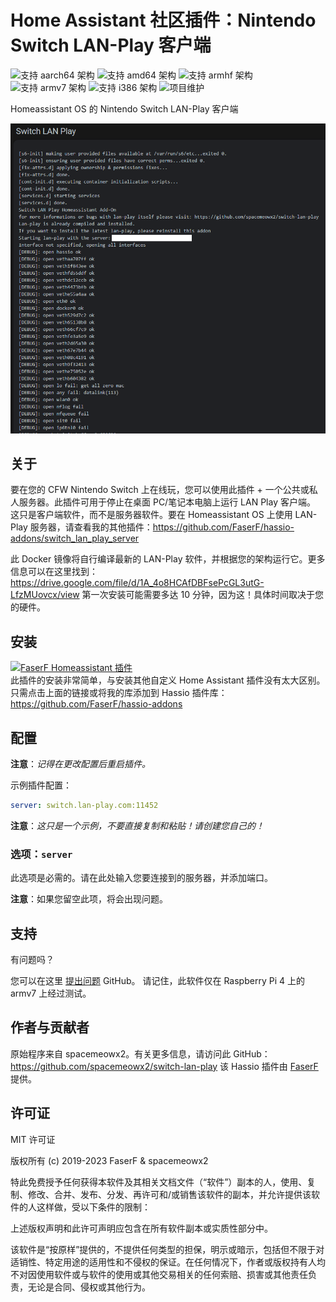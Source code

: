 # Home Assistant 社区插件：Nintendo Switch LAN-Play 客户端
![支持 aarch64 架构][aarch64-shield] ![支持 amd64 架构][amd64-shield] ![支持 armhf 架构][armhf-shield] ![支持 armv7 架构][armv7-shield] ![支持 i386 架构][i386-shield]
![项目维护][maintenance-shield]

Homeassistant OS 的 Nintendo Switch LAN-Play 客户端

![Lan-Play Home Home Assistant 插件](../_images/switch_lan_play/screenshot.png)

## 关于

要在您的 CFW Nintendo Switch 上在线玩，您可以使用此插件 + 一个公共或私人服务器。此插件可用于停止在桌面 PC/笔记本电脑上运行 LAN Play 客户端。
这只是客户端软件，而不是服务器软件。要在 Homeassistant OS 上使用 LAN-Play 服务器，请查看我的其他插件：<https://github.com/FaserF/hassio-addons/switch_lan_play_server>

此 Docker 镜像将自行编译最新的 LAN-Play 软件，并根据您的架构运行它。更多信息可以在这里找到：<https://drive.google.com/file/d/1A_4o8HCAfDBFsePcGL3utG-LfzMUovcx/view>
第一次安装可能需要多达 10 分钟，因为这！具体时间取决于您的硬件。

## 安装

[![FaserF Homeassistant 插件](https://my.home-assistant.io/badges/supervisor_add_addon_repository.svg)](https://my.home-assistant.io/redirect/supervisor_add_addon_repository/?repository_url=https%3A%2F%2Fgithub.com%2FFaserF%2Fhassio-addons)
<br />
此插件的安装非常简单，与安装其他自定义 Home Assistant 插件没有太大区别。<br />
只需点击上面的链接或将我的库添加到 Hassio 插件库：<https://github.com/FaserF/hassio-addons>

## 配置

**注意**：_记得在更改配置后重启插件。_

示例插件配置：

```yaml
server: switch.lan-play.com:11452
```

**注意**：_这只是一个示例，不要直接复制和粘贴！请创建您自己的！_

### 选项：`server`

此选项是必需的。请在此处输入您要连接到的服务器，并添加端口。

**注意**：如果您留空此项，将会出现问题。

## 支持

有问题吗？

您可以在这里 [提出问题][issue] GitHub。
请记住，此软件仅在 Raspberry Pi 4 上的 armv7 上经过测试。

## 作者与贡献者

原始程序来自 spacemeowx2。有关更多信息，请访问此 GitHub：<https://github.com/spacemeowx2/switch-lan-play>
该 Hassio 插件由 [FaserF] 提供。

## 许可证

MIT 许可证

版权所有 (c) 2019-2023 FaserF & spacemeowx2

特此免费授予任何获得本软件及其相关文档文件（“软件”）副本的人，使用、复制、修改、合并、发布、分发、再许可和/或销售该软件的副本，并允许提供该软件的人这样做，受以下条件的限制：

上述版权声明和此许可声明应包含在所有软件副本或实质性部分中。

该软件是“按原样”提供的，不提供任何类型的担保，明示或暗示，包括但不限于对适销性、特定用途的适用性和不侵权的保证。在任何情况下，作者或版权持有人均不对因使用软件或与软件的使用或其他交易相关的任何索赔、损害或其他责任负责，无论是合同、侵权或其他行为。

[aarch64-shield]: https://img.shields.io/badge/aarch64-yes-green.svg
[amd64-shield]: https://img.shields.io/badge/amd64-yes-green.svg
[armhf-shield]: https://img.shields.io/badge/armhf-yes-green.svg
[armv7-shield]: https://img.shields.io/badge/armv7-yes-green.svg
[FaserF]: https://github.com/FaserF/
[i386-shield]: https://img.shields.io/badge/i386-yes-green.svg
[issue]: https://github.com/FaserF/hassio-addons/issues
[maintenance-shield]: https://img.shields.io/maintenance/yes/2024.svg